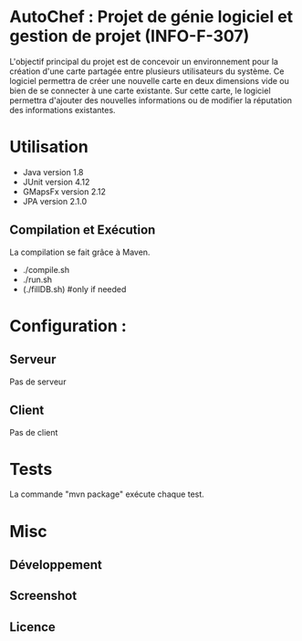 # AutoChef : Projet de génie logiciel et gestion de projet (INFO-F-307)

L'objectif principal du projet est de concevoir un environnement pour la création d'une carte partagée entre plusieurs utilisateurs du système. Ce logiciel permettra de créer
une nouvelle carte en deux dimensions vide ou bien de se connecter à une carte existante.
Sur cette carte, le logiciel permettra d'ajouter des nouvelles informations ou de modifier
la réputation des informations existantes.

# Utilisation

- Java version 1.8
- JUnit version 4.12
- GMapsFx version 2.12
- JPA version 2.1.0

## Compilation et Exécution

La compilation se fait grâce à Maven.

- ./compile.sh
- ./run.sh
- (./fillDB.sh) #only if needed

# Configuration :

## Serveur 

Pas de serveur

## Client

Pas de client

# Tests

La commande "mvn package" exécute chaque test.

# Misc

## Développement

## Screenshot

## Licence
